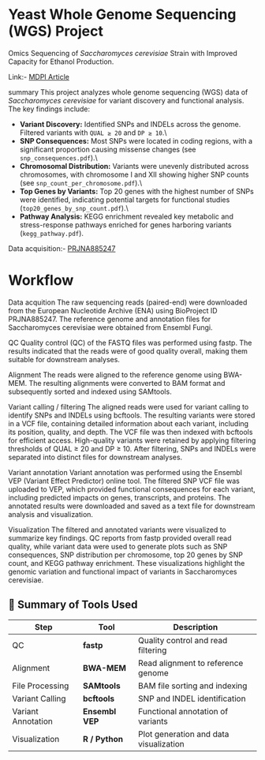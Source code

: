 # Yeast Whole Genome Sequencing (WGS) Project

Omics Sequencing of *Saccharomyces cerevisiae* Strain with Improved
Capacity for Ethanol Production.

Link:- [MDPI Article](https://www.mdpi.com/2311-5637/9/5/483)

summary This project analyzes whole genome sequencing (WGS) data of
*Saccharomyces cerevisiae* for variant discovery and functional
analysis. The key findings include:

-   **Variant Discovery:** Identified SNPs and INDELs across the genome.
    Filtered variants with `QUAL ≥ 20` and `DP ≥ 10`.\
-   **SNP Consequences:** Most SNPs were located in coding regions, with
    a significant proportion causing missense changes (see
    `snp_consequences.pdf`).\
-   **Chromosomal Distribution:** Variants were unevenly distributed
    across chromosomes, with chromosome I and XII showing higher SNP
    counts (see `snp_count_per_chromosome.pdf`).\
-   **Top Genes by Variants:** Top 20 genes with the highest number of
    SNPs were identified, indicating potential targets for functional
    studies (`top20_genes_by_snp_count.pdf`).\
-   **Pathway Analysis:** KEGG enrichment revealed key metabolic and
    stress-response pathways enriched for genes harboring variants
    (`kegg_pathway.pdf`).

Data acquisition:-
[PRJNA885247](https://www.ncbi.nlm.nih.gov/bioproject/?term=PRJNA885247)

# Workflow

Data acquition
The raw sequencing reads (paired-end) were
downloaded from the European Nucleotide Archive (ENA) using BioProject
ID PRJNA885247. The reference genome and annotation files for
Saccharomyces cerevisiae were obtained from Ensembl Fungi.

QC
Quality control (QC) of the FASTQ files was performed using fastp.
The results indicated that the reads were of good quality overall,
making them suitable for downstream analyses.

Alignment
The reads were aligned to the reference genome using BWA-MEM.
The resulting alignments were converted to BAM format and subsequently
sorted and indexed using SAMtools.

Variant calling / filtering
The aligned reads were used for variant calling to identify SNPs and INDELs using bcftools. The resulting
variants were stored in a VCF file, containing detailed information
about each variant, including its position, quality, and depth. The VCF
file was then indexed with bcftools for efficient access. High-quality
variants were retained by applying filtering thresholds of QUAL ≥ 20 and
DP ≥ 10. After filtering, SNPs and INDELs were separated into distinct
files for downstream analyses.

Variant annotation
Variant annotation was performed using the Ensembl
VEP (Variant Effect Predictor) online tool. The filtered SNP VCF file
was uploaded to VEP, which provided functional consequences for each
variant, including predicted impacts on genes, transcripts, and
proteins. The annotated results were downloaded and saved as a text file
for downstream analysis and visualization.

Visualization
The filtered and annotated variants were visualized to
summarize key findings. QC reports from fastp provided overall read
quality, while variant data were used to generate plots such as SNP
consequences, SNP distribution per chromosome, top 20 genes by SNP
count, and KEGG pathway enrichment. These visualizations highlight the
genomic variation and functional impact of variants in Saccharomyces
cerevisiae.

## 🧭 Summary of Tools Used

| Step | Tool | Description |
|------|------|--------------|
| QC | **fastp** | Quality control and read filtering |
| Alignment | **BWA-MEM** | Read alignment to reference genome |
| File Processing | **SAMtools** | BAM file sorting and indexing |
| Variant Calling | **bcftools** | SNP and INDEL identification |
| Variant Annotation | **Ensembl VEP** | Functional annotation of variants |
| Visualization | **R / Python** | Plot generation and data visualization |
